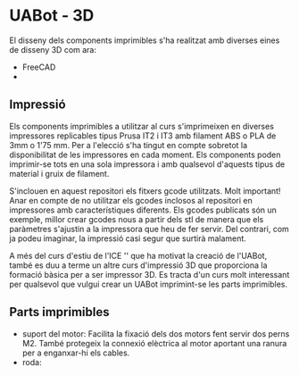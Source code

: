 # UABot - 3D
El disseny dels components imprimibles s'ha realitzat amb diverses eines de disseny 3D com ara:
* FreeCAD
*

## Impressió

Els components imprimibles a utilitzar al curs s'imprimeixen en diverses impressores replicables tipus Prusa IT2 i IT3 amb filament ABS o PLA de 3mm o 1'75 mm. Per a l'elecció s'ha tingut en compte sobretot la disponibilitat de les impressores en cada moment. Els components poden imprimir-se tots en una sola impressora i amb qualsevol d'aquests tipus de material i gruix de filament.

S'inclouen en aquest repositori els fitxers gcode utilitzats. Molt important! Anar en compte de no utilitzar els gcodes inclosos al repositori en impressores amb característiques diferents. Els gcodes publicats són un exemple, millor crear gcodes nous a partir dels stl de manera que els paràmetres s'ajustin a la impressora que heu de fer servir. Del contrari, com ja podeu imaginar, la impressió casi segur que surtirà malament.

A més del curs d'estiu de l'ICE '' que ha motivat la creació de l'UABot, també es duu a terme un altre curs d'impressió 3D que proporciona la formació bàsica per a ser impressor 3D. Es tracta d'un curs molt interessant per qualsevol que vulgui crear un UABot imprimint-se les parts imprimibles.

## Parts imprimibles
* suport del motor: Facilita la fixació dels dos motors fent servir dos perns M2. També protegeix la connexió elèctrica al motor aportant una ranura per a enganxar-hi els cables.
* roda: 